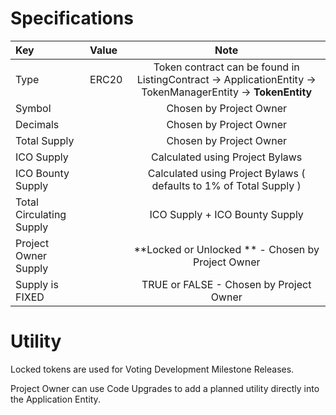 # Specifications
|Key| Value | **Note** |
|:--- | :--- | :---: |
| Type | ERC20 | Token contract can be found in ListingContract -> ApplicationEntity -> TokenManagerEntity -> **TokenEntity** |
| Symbol |  | Chosen by Project Owner |
| Decimals |  | Chosen by Project Owner |
| Total Supply |  |  Chosen by Project Owner |
| ICO Supply |  |  Calculated using Project Bylaws  |
| ICO Bounty Supply |  |   Calculated using Project Bylaws ( defaults to 1% of Total Supply )  |
| Total Circulating Supply |  | ICO Supply + ICO Bounty Supply  |
| Project Owner Supply | | **Locked or Unlocked ** - Chosen by Project Owner |
| Supply is FIXED |  | TRUE or FALSE - Chosen by Project Owner |

# Utility
Locked tokens are used for Voting Development Milestone Releases.

Project Owner can use Code Upgrades to add a planned utility directly into the Application Entity. 
